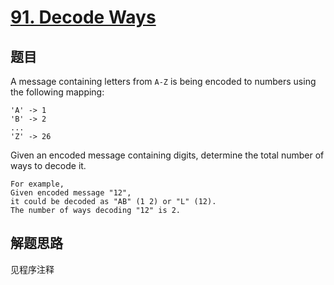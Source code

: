 # [91. Decode Ways](https://leetcode.com/problems/decode-ways/)

## 题目
A message containing letters from `A-Z` is being encoded to numbers using the following mapping:

```
'A' -> 1
'B' -> 2
...
'Z' -> 26
```

Given an encoded message containing digits, determine the total number of ways to decode it.

```
For example,
Given encoded message "12",
it could be decoded as "AB" (1 2) or "L" (12).
The number of ways decoding "12" is 2.
```

## 解题思路

见程序注释

